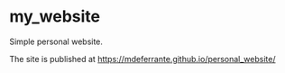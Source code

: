 # my_website

Simple personal website. 

The site is published at https://mdeferrante.github.io/personal_website/


